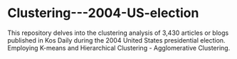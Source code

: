 # Clustering---2004-US-election
This repository delves into the clustering analysis of 3,430 articles or blogs published in Kos Daily during the 2004 United States presidential election. Employing K-means and Hierarchical Clustering - Agglomerative Clustering.
